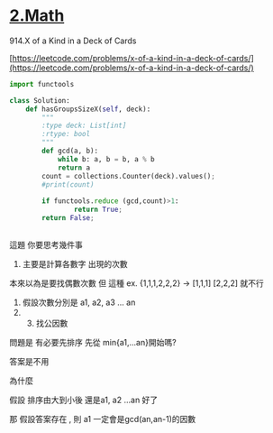 # [2.Math](/math.md)

914.X of a Kind in a Deck of Cards

[https://leetcode.com/problems/x-of-a-kind-in-a-deck-of-cards/](https://leetcode.com/problems/x-of-a-kind-in-a-deck-of-cards/)



```py
import functools

class Solution:
    def hasGroupsSizeX(self, deck):
        """
        :type deck: List[int]
        :rtype: bool
        """
        def gcd(a, b):
            while b: a, b = b, a % b
            return a
        count = collections.Counter(deck).values();
        #print(count)
        
        if functools.reduce (gcd,count)>1:
                return True;
        return False;
        
```



這題 你要思考幾件事

1. 主要是計算各數字 出現的次數 

本來以為是要找偶數次數   但 這種 ex. {1,1,1,2,2,2} -&gt; \[1,1,1\] \[2,2,2\] 就不行

1. 假設次數分別是 a1, a2, a3 ... an
2. 3. 找公因數

問題是  有必要先排序 先從 min{a1,...an}開始嗎?

答案是不用 

為什麼

假設 排序由大到小後  還是a1, a2 ...an 好了

那 假設答案存在 , 則 a1 一定會是gcd\(an,an-1\)的因數



